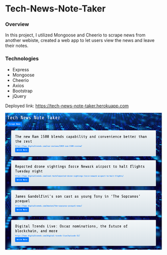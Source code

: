 # Tech-News-Note-Taker

### Overview

In this project, I utilized Mongoose and Cheerio to scrape news from another webiste, created a web app to let users view the news and leave their notes.

### Technologies

* Express
* Mongoose
* Cheerio
* Axios
* Bootstrap
* jQuery

Deployed link:
https://tech-news-note-taker.herokuapp.com

![Drink-Da-Drink](public/technews.png)